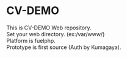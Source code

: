 # CV-DEMO
This is CV-DEMO Web repository.  
Set your web directory. (ex:/var/www/)  
Platform is fuelphp.  
Prototype is first source (Auth by Kumagaya).
